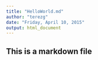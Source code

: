 ```yaml
---
title: "HelloWorld.md"
author: "terezg"
date: "Friday, April 10, 2015"
output: html_document
---
```


## This is a markdown file